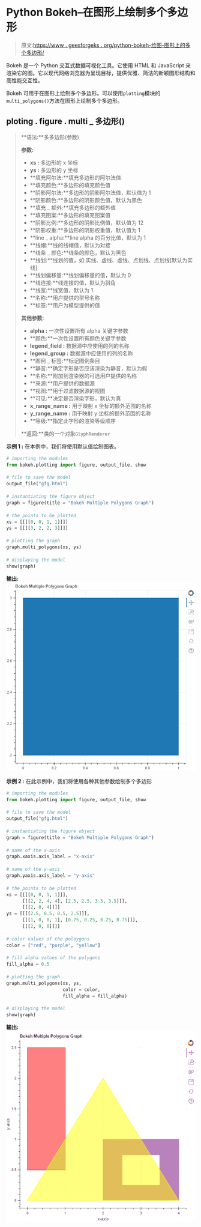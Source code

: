 # Python Bokeh–在图形上绘制多个多边形

> 原文:[https://www . geesforgeks . org/python-bokeh-绘图-图形上的多个多边形/](https://www.geeksforgeeks.org/python-bokeh-plotting-multiple-polygons-on-a-graph/)

Bokeh 是一个 Python 交互式数据可视化工具。它使用 HTML 和 JavaScript 来渲染它的图。它以现代网络浏览器为呈现目标，提供优雅、简洁的新颖图形结构和高性能交互性。

Bokeh 可用于在图形上绘制多个多边形。可以使用`plotting`模块的`multi_polygons()`方法在图形上绘制多个多边形。

## ploting . figure . multi _ 多边形()

> **语法:**多多边形(参数)
> 
> **参数:**
> 
> *   **xs :** 多边形的 x 坐标
> *   **ys :** 多边形的 y 坐标
> *   **填充阿尔法:**填充多边形的阿尔法值
> *   **填充颜色:**多边形的填充颜色值
> *   **阴影阿尔法:**多边形的阴影阿尔法值，默认值为 1
> *   **阴影颜色:**多边形的阴影颜色值，默认为黑色
> *   **填充 _ 额外:**填充多边形的额外值
> *   **填充图案:**多边形的填充图案值
> *   **阴影比例:**多边形的阴影比例值，默认值为 12
> *   **阴影权重:**多边形的阴影权重值，默认值为 1
> *   **line _ alpha:**line alpha 的百分比值，默认为 1
> *   **线帽:**线的线帽值，默认为对接
> *   **线条 _ 颜色:**线条的颜色，默认为黑色
> *   **线划:**线划的值，如:实线、虚线、虚线、点划线、点划线[默认为实线]
> *   **线划偏移量:**线划偏移量的值，默认为 0
> *   **线连接:**线连接的值，默认为斜角
> *   **线宽:**线宽值，默认为 1
> *   **名称:**用户提供的型号名称
> *   **标签:**用户为模型提供的值
> 
> **其他参数:**
> 
> *   **alpha :** 一次性设置所有 alpha 关键字参数
> *   **颜色:**一次性设置所有颜色关键字参数
> *   **legend_field :** 数据源中应使用的列的名称
> *   **legend_group :** 数据源中应使用的列的名称
> *   **图例 _ 标签:**标记图例条目
> *   **静音:**确定字形是否应该渲染为静音，默认为假
> *   **名称:**附加到渲染器的可选用户提供的名称
> *   **来源:**用户提供的数据源
> *   **视图:**用于过滤数据源的视图
> *   **可见:**决定是否渲染字形，默认为真
> *   **x_range_name :** 用于映射 x 坐标的额外范围的名称
> *   **y_range_name :** 用于映射 y 坐标的额外范围的名称
> *   **等级:**指定此字形的渲染等级顺序
> 
> **返回:**类的一个对象`GlyphRenderer`

**示例 1 :** 在本例中，我们将使用默认值绘制图表。

```py
# importing the modules 
from bokeh.plotting import figure, output_file, show 

# file to save the model 
output_file("gfg.html") 

# instantiating the figure object 
graph = figure(title = "Bokeh Multiple Polygons Graph") 

# the points to be plotted
xs = [[[[0, 0, 1, 1]]]]
ys = [[[[3, 2, 2, 3]]]]

# plotting the graph 
graph.multi_polygons(xs, ys) 

# displaying the model 
show(graph)
```

**输出:**
![](img/632af0a6194c7f63ea2063c0e8d61139.png)

**示例 2 :** 在此示例中，我们将使用各种其他参数绘制多个多边形

```py
# importing the modules 
from bokeh.plotting import figure, output_file, show 

# file to save the model 
output_file("gfg.html") 

# instantiating the figure object 
graph = figure(title = "Bokeh Multiple Polygons Graph") 

# name of the x-axis 
graph.xaxis.axis_label = "x-axis"

# name of the y-axis 
graph.yaxis.axis_label = "y-axis"

# the points to be plotted
xs = [[[[0, 0, 1, 1]]],
      [[[2, 2, 4, 4], [2.5, 2.5, 3.5, 3.5]]],
      [[[2, 0, 4]]]]
ys = [[[[2.5, 0.5, 0.5, 2.5]]],
      [[[1, 0, 0, 1], [0.75, 0.25, 0.25, 0.75]]],
      [[[2, 0, 0]]]]

# color values of the poloygons
color = ["red", "purple", "yellow"]

# fill alpha values of the polygons
fill_alpha = 0.5

# plotting the graph 
graph.multi_polygons(xs, ys,
                     color = color,
                     fill_alpha = fill_alpha) 

# displaying the model 
show(graph)
```

**输出:**
![](img/5122f60222094a809979141e2e731a1d.png)